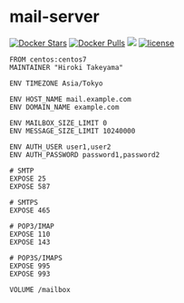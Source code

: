 # mail-server
[![Docker Stars](https://img.shields.io/docker/stars/takeyamajp/mail-server.svg)](https://hub.docker.com/r/takeyamajp/mail-server/)
[![Docker Pulls](https://img.shields.io/docker/pulls/takeyamajp/mail-server.svg)](https://hub.docker.com/r/takeyamajp/mail-server/)
[![](https://img.shields.io/badge/GitHub-Dockerfile-orange.svg)](https://github.com/takeyamajp/docker-mail-server/blob/master/Dockerfile)
[![license](https://img.shields.io/github/license/takeyamajp/docker-mail-server.svg)](https://github.com/takeyamajp/docker-mail-server/blob/master/LICENSE)

    FROM centos:centos7  
    MAINTAINER "Hiroki Takeyama"
    
    ENV TIMEZONE Asia/Tokyo
    
    ENV HOST_NAME mail.example.com  
    ENV DOMAIN_NAME example.com
    
    ENV MAILBOX_SIZE_LIMIT 0  
    ENV MESSAGE_SIZE_LIMIT 10240000
    
    ENV AUTH_USER user1,user2  
    ENV AUTH_PASSWORD password1,password2
    
    # SMTP  
    EXPOSE 25  
    EXPOSE 587
    
    # SMTPS  
    EXPOSE 465
    
    # POP3/IMAP  
    EXPOSE 110  
    EXPOSE 143
    
    # POP3S/IMAPS  
    EXPOSE 995  
    EXPOSE 993
    
    VOLUME /mailbox
